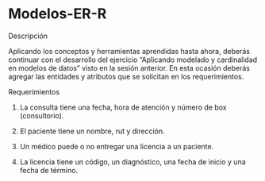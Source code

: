 # Modelos-ER-R

Descripción

Aplicando los conceptos y herramientas aprendidas hasta ahora, deberás continuar con el
desarrollo del ejercicio “Aplicando modelado y cardinalidad en modelos de datos” visto en
la sesión anterior. En esta ocasión deberás agregar las entidades y atributos que se solicitan
en los requerimientos.

Requerimientos

1. La consulta tiene una fecha, hora de atención y número de box (consultorio).

2. El paciente tiene un nombre, rut y dirección.

3. Un médico puede o no entregar una licencia a un paciente.

4. La licencia tiene un código, un diagnóstico, una fecha de inicio y una fecha de
término.
